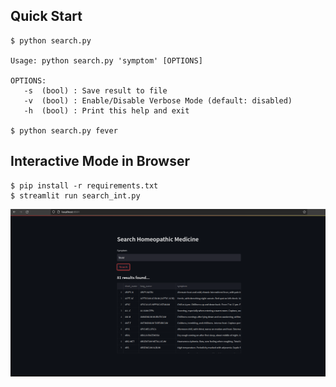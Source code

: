 ## Quick Start

```console
$ python search.py

Usage: python search.py 'symptom' [OPTIONS]

OPTIONS:
   -s  (bool) : Save result to file
   -v  (bool) : Enable/Disable Verbose Mode (default: disabled)
   -h  (bool) : Print this help and exit

$ python search.py fever 
```
## Interactive Mode in Browser

```console 
$ pip install -r requirements.txt
$ streamlit run search_int.py
```
![alt text](image.png "Screenshot")
